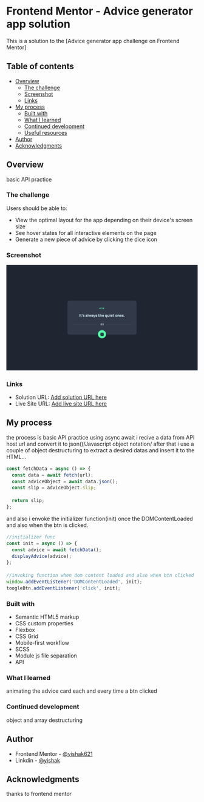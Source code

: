 # Frontend Mentor - Advice generator app solution

This is a solution to the [Advice generator app challenge on Frontend Mentor]

## Table of contents

- [Overview](#overview)
  - [The challenge](#the-challenge)
  - [Screenshot](#screenshot)
  - [Links](#links)
- [My process](#my-process)
  - [Built with](#built-with)
  - [What I learned](#what-i-learned)
  - [Continued development](#continued-development)
  - [Useful resources](#useful-resources)
- [Author](#author)
- [Acknowledgments](#acknowledgments)

## Overview

basic API practice

### The challenge

Users should be able to:

- View the optimal layout for the app depending on their device's screen size
- See hover states for all interactive elements on the page
- Generate a new piece of advice by clicking the dice icon

### Screenshot

![](./screenshot.png)

### Links

- Solution URL: [Add solution URL here](https://your-solution-url.com)
- Live Site URL: [Add live site URL here](https://your-live-site-url.com)

## My process

the process is basic API practice using async await i recive a data from API host url and convert it to json()/Javascript object notation/ after that i use a couple of object destructuring to extract a desired datas and insert it to the HTML...

```js
const fetchData = async () => {
  const data = await fetch(url);
  const adviceObject = await data.json();
  const slip = adviceObject.slip;

  return slip;
};
```

and also i envoke the initializer function(init) once the DOMContentLoaded and also when the btn is clicked.

```js
//initializer func
const init = async () => {
  const advice = await fetchData();
  displayAdvice(advice);
};

//invoking function when dom content loaded and also when btn clicked
window.addEventListener('DOMContentLoaded', init);
toogleBtn.addEventListener('click', init);
```

### Built with

- Semantic HTML5 markup
- CSS custom properties
- Flexbox
- CSS Grid
- Mobile-first workflow
- SCSS
- Module js file separation
- API

### What I learned

animating the advice card each and every time a btn clicked

### Continued development

object and array destructuring

## Author

- Frontend Mentor - [@yishak621](https://www.frontendmentor.io/profile/yourusername)
- Linkdin - [@yishak](https://www.linkedin.com/in/yishak-abrham-2a865611b)

## Acknowledgments

thanks to frontend mentor
